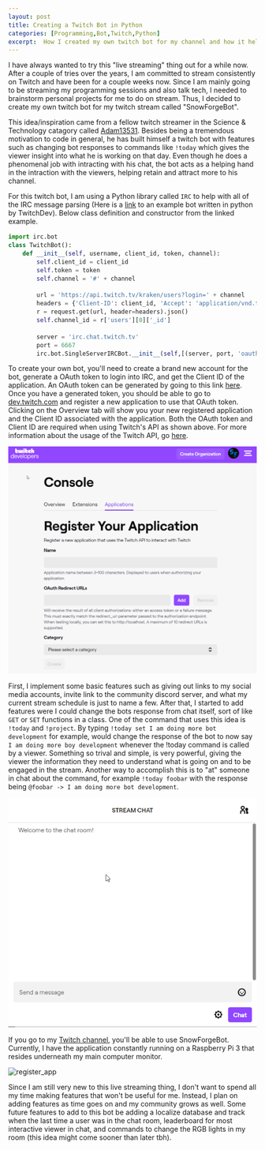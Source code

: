 ```yaml
---
layout: post
title: Creating a Twitch Bot in Python
categories: [Programming,Bot,Twitch,Python]
excerpt:  How I created my own twitch bot for my channel and how it helps me run my stream
---
```

I have always wanted to try this "live streaming" thing out for a while now. After a couple of tries over the years, I am committed to stream consistently on Twitch and have been for a couple weeks now. Since I am mainly going to be streaming my programming sessions and also talk tech, I needed to brainstorm personal projects for me to do on stream. Thus, I decided to create my own twitch bot for my twitch stream called "SnowForgeBot". 

This idea/inspiration came from a fellow twitch streamer in the Science & Technology catagory called [Adam13531](https://www.twitch.tv/adam13531). Besides being a tremendous motivation to code in general, he has built himself a twitch bot with features such as changing bot responses to commands like `!today` which gives the viewer insight into what he is working on that day. Even though he does a phenomenal job with intracting with his chat, the bot acts as a helping hand in the intraction with the viewers, helping retain and attract more to his channel. 

For this twitch bot, I am using a Python library called `IRC` to help with all of the IRC message parsing (Here is a [link](https://github.com/twitchdev/chat-samples/tree/master/python) to an example bot written in python by TwitchDev). Below class definition and constructor from the linked example.
```python
import irc.bot
class TwitchBot():
    def __init__(self, username, client_id, token, channel):
        self.client_id = client_id
        self.token = token
        self.channel = '#' + channel

        url = 'https://api.twitch.tv/kraken/users?login=' + channel
        headers = {'Client-ID': client_id, 'Accept': 'application/vnd.twitchtv.v5+json'}
        r = request.get(url, header=headers).json()
        self.channel_id = r['users'][0]['_id']

        server = 'irc.chat.twitch.tv'
        port = 6667
        irc.bot.SingleServerIRCBot.__init__(self,[(server, port, 'oauth:'+token)], username, username)

```
To create your own bot, you'll need to create a brand new account for the bot, generate a OAuth token to login into IRC, and get the Client ID of the application. An OAuth token can be generated by going to this link [here](https://twitchapps.com/tmi/). Once you have a generated token, you should be able to go to [dev.twitch.com](https://dev.twitch.tv/) and register a new application to use that OAuth token. Clicking on the Overview tab will show you your new registered application and the Client ID associated with the application. Both the OAuth token and Client ID are required when using Twitch's API as shown above. For more information about the usage of the Twitch API, go [here](https://dev.twitch.tv/docs/).

![register_app](../images/snowforgebot_register_app.png "SnowForgeBot Register App")

First, I implement some basic features such as giving out links to my social media accounts, invite link to the community discord server, and what my current stream schedule is just to name a few. After that, I started to add features were I could change the bots response from chat itself, sort of like `GET` or `SET` functions in a class. One of the command that uses this idea is `!today` and `!project`. By typing `!today set I am doing more bot development` for example, would change the response of the bot to now say `I am doing more boy development` whenever the !today command is called by a viewer. Something so trival and simple, is very powerful, giving the viewer the information they need to understand what is going on and to be engaged in the stream. Another way to accomplish this is to "at" someone in chat about the command, for example `!today foobar` with the response being `@foobar -> I am doing more bot development`.

![demo1](../images/snowforgebot_demo_1.gif "SnowForgeBot Demo 1")

If you go to my [Twitch channel](https://www.twitch.tv/thesnowforge), you'll be able to use SnowForgeBot. Currently, I have the application constantly running on a Raspberry Pi 3 that resides underneath my main computer monitor.

![register_app](../images/raspberry_pi_under_monitor.jpg)

Since I am still very new to this live streaming thing, I don't want to spend all my time making features that won't be useful for me. Instead, I plan on adding features as time goes on and my community grows as well. Some future features to add to this bot be adding a localize database and track when the last time a user was in the chat room, leaderboard for most interactive viewer in chat, and commands to change the RGB lights in my room (this idea might come sooner than later tbh). 
